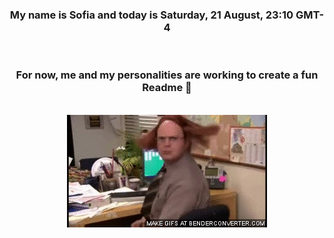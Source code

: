 


<div align="center">
<h3 >My name is Sofia and today is Saturday, 21 August, 23:10 GMT-4</h3><br>
<h3 >For now, me and my personalities are working to create a fun Readme 👋
</h3><br>
<img src='img/dwight.gif' alt='working...'/>
</div>
